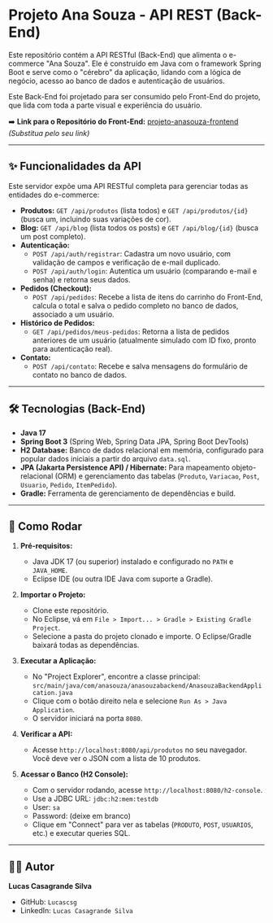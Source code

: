 # Projeto Ana Souza - API REST (Back-End)

Este repositório contém a API RESTful (Back-End) que alimenta o e-commerce "Ana Souza". Ele é construído em Java com o framework Spring Boot e serve como o "cérebro" da aplicação, lidando com a lógica de negócio, acesso ao banco de dados e autenticação de usuários.

Este Back-End foi projetado para ser consumido pelo Front-End do projeto, que lida com toda a parte visual e experiência do usuário.

➡️ **Link para o Repositório do Front-End:** [projeto-anasouza-frontend](https://github.com/SEU-USUARIO/projeto-anasouza-frontend) *(Substitua pelo seu link)*

---

## ✨ Funcionalidades da API

Este servidor expõe uma API RESTful completa para gerenciar todas as entidades do e-commerce:

* **Produtos:** `GET /api/produtos` (lista todos) e `GET /api/produtos/{id}` (busca um, incluindo suas variações de cor).
* **Blog:** `GET /api/blog` (lista todos os posts) e `GET /api/blog/{id}` (busca um post completo).
* **Autenticação:**
    * `POST /api/auth/registrar`: Cadastra um novo usuário, com validação de campos e verificação de e-mail duplicado.
    * `POST /api/auth/login`: Autentica um usuário (comparando e-mail e senha) e retorna seus dados.
* **Pedidos (Checkout):**
    * `POST /api/pedidos`: Recebe a lista de itens do carrinho do Front-End, calcula o total e salva o pedido completo no banco de dados, associado a um usuário.
* **Histórico de Pedidos:**
    * `GET /api/pedidos/meus-pedidos`: Retorna a lista de pedidos anteriores de um usuário (atualmente simulado com ID fixo, pronto para autenticação real).
* **Contato:**
    * `POST /api/contato`: Recebe e salva mensagens do formulário de contato no banco de dados.

---

## 🛠️ Tecnologias (Back-End)

* **Java 17**
* **Spring Boot 3** (Spring Web, Spring Data JPA, Spring Boot DevTools)
* **H2 Database:** Banco de dados relacional em memória, configurado para popular dados iniciais a partir do arquivo `data.sql`.
* **JPA (Jakarta Persistence API) / Hibernate:** Para mapeamento objeto-relacional (ORM) e gerenciamento das tabelas (`Produto`, `Variacao`, `Post`, `Usuario`, `Pedido`, `ItemPedido`).
* **Gradle:** Ferramenta de gerenciamento de dependências e build.

---

## 🚀 Como Rodar

1.  **Pré-requisitos:**
    * Java JDK 17 (ou superior) instalado e configurado no `PATH` e `JAVA_HOME`.
    * Eclipse IDE (ou outra IDE Java com suporte a Gradle).

2.  **Importar o Projeto:**
    * Clone este repositório.
    * No Eclipse, vá em `File > Import... > Gradle > Existing Gradle Project`.
    * Selecione a pasta do projeto clonado e importe. O Eclipse/Gradle baixará todas as dependências.

3.  **Executar a Aplicação:**
    * No "Project Explorer", encontre a classe principal:
        `src/main/java/com/anasouza/anasouzabackend/AnasouzaBackendApplication.java`
    * Clique com o botão direito nela e selecione `Run As > Java Application`.
    * O servidor iniciará na porta `8080`.

4.  **Verificar a API:**
    * Acesse `http://localhost:8080/api/produtos` no seu navegador. Você deve ver o JSON com a lista de 10 produtos.

5.  **Acessar o Banco (H2 Console):**
    * Com o servidor rodando, acesse `http://localhost:8080/h2-console`.
    * Use a JDBC URL: `jdbc:h2:mem:testdb`
    * User: `sa`
    * Password: (deixe em branco)
    * Clique em "Connect" para ver as tabelas (`PRODUTO`, `POST`, `USUARIOS`, etc.) e executar queries SQL.

---

## 🧑‍💻 Autor

**Lucas Casagrande Silva**
* GitHub: `Lucascsg`
* LinkedIn: `Lucas Casagrande Silva`
